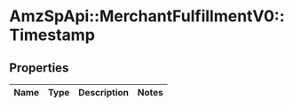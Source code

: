 # AmzSpApi::MerchantFulfillmentV0::Timestamp

## Properties
Name | Type | Description | Notes
------------ | ------------- | ------------- | -------------

